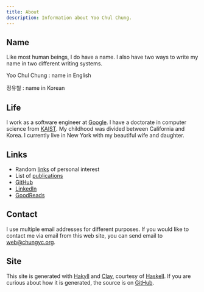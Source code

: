 ```yaml
---
title: About
description: Information about Yoo Chul Chung.
---
```


## Name

Like most human beings, I do have a name.
I also have two ways to write my name in two different writing systems.

Yoo Chul Chung
:   name in English

정유철
:   name in Korean

## Life

I work as a software engineer at [Google].
I have a doctorate in computer science from [KAIST].
My childhood was divided between California and Korea.
I currently live in New York with my beautiful wife and daughter.

[Google]: https://google.com/
[KAIST]: https://kaist.ac.kr/

## Links

*   Random [links](/links/) of personal interest
*   List of [publications](/publications)
*   <a href="https://github.com/chungyc">GitHub</a>
*   <a href="https://linkedin.com/in/chungyc">LinkedIn</a>
*   <a href="https://www.goodreads.com/chungyc">GoodReads</a>

## Contact

I use multiple email addresses for different purposes.
If you would like to contact me via email from this web site,
you can send email to <web@chungyc.org>.

## Site

This site is generated with [Hakyll] and [Clay], courtesy of [Haskell].
If you are curious about how it is generated,
the source is on [GitHub](https://github.com/chungyc/site-personal).

[Clay]: http://fvisser.nl/clay/
[Hakyll]: https://jaspervdj.be/hakyll/
[Haskell]: https://www.haskell.org/
